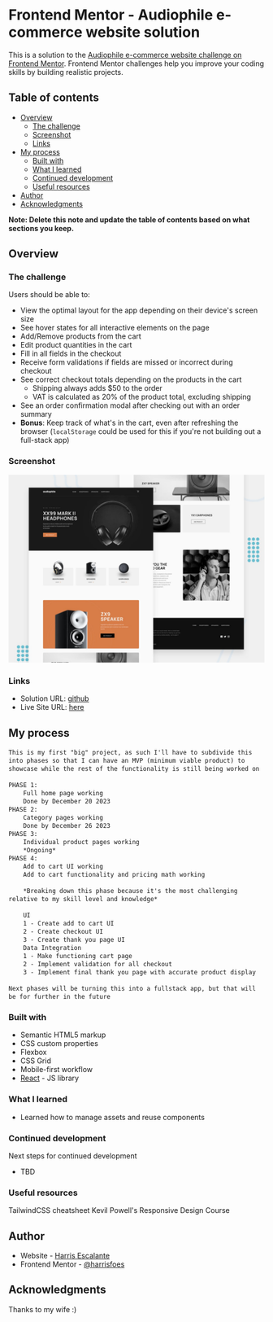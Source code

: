 # Frontend Mentor - Audiophile e-commerce website solution

This is a solution to the [Audiophile e-commerce website challenge on Frontend Mentor](https://www.frontendmentor.io/challenges/audiophile-ecommerce-website-C8cuSd_wx). Frontend Mentor challenges help you improve your coding skills by building realistic projects.

## Table of contents

- [Overview](#overview)
  - [The challenge](#the-challenge)
  - [Screenshot](#screenshot)
  - [Links](#links)
- [My process](#my-process)
  - [Built with](#built-with)
  - [What I learned](#what-i-learned)
  - [Continued development](#continued-development)
  - [Useful resources](#useful-resources)
- [Author](#author)
- [Acknowledgments](#acknowledgments)

**Note: Delete this note and update the table of contents based on what sections you keep.**

## Overview

### The challenge

Users should be able to:

- View the optimal layout for the app depending on their device's screen size
- See hover states for all interactive elements on the page
- Add/Remove products from the cart
- Edit product quantities in the cart
- Fill in all fields in the checkout
- Receive form validations if fields are missed or incorrect during checkout
- See correct checkout totals depending on the products in the cart
  - Shipping always adds $50 to the order
  - VAT is calculated as 20% of the product total, excluding shipping
- See an order confirmation modal after checking out with an order summary
- **Bonus**: Keep track of what's in the cart, even after refreshing the browser (`localStorage` could be used for this if you're not building out a full-stack app)

### Screenshot

![](./public/preview.jpg)

### Links

- Solution URL: [github](https://github.com/harrisfoes/audio-ecomm)
- Live Site URL: [here](https://harrisfoes.github.io/audio-ecomm/)

## My process

    This is my first "big" project, as such I'll have to subdivide this into phases so that I can have an MVP (minimum viable product) to showcase while the rest of the functionality is still being worked on

    PHASE 1:
        Full home page working
        Done by December 20 2023
    PHASE 2:
        Category pages working
        Done by December 26 2023
    PHASE 3:
        Individual product pages working
        *Ongoing*
    PHASE 4:
        Add to cart UI working
        Add to cart functionality and pricing math working

        *Breaking down this phase because it's the most challenging relative to my skill level and knowledge*

        UI
        1 - Create add to cart UI
        2 - Create checkout UI
        3 - Create thank you page UI
        Data Integration
        1 - Make functioning cart page
        2 - Implement validation for all checkout
        3 - Implement final thank you page with accurate product display

    Next phases will be turning this into a fullstack app, but that will be for further in the future

### Built with

- Semantic HTML5 markup
- CSS custom properties
- Flexbox
- CSS Grid
- Mobile-first workflow
- [React](https://reactjs.org/) - JS library

### What I learned

- Learned how to manage assets and reuse components

### Continued development

Next steps for continued development

- TBD

### Useful resources

TailwindCSS cheatsheet
Kevil Powell's Responsive Design Course

## Author

- Website - [Harris Escalante](https://harrisfoes.github.io/portfolio-page/)
- Frontend Mentor - [@harrisfoes](https://www.frontendmentor.io/profile/harrisfoes)

## Acknowledgments

Thanks to my wife :)
